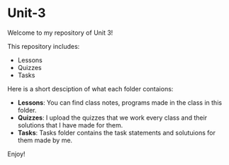 # Unit-3
Welcome to my repository of Unit 3!

This repository includes:
- Lessons
- Quizzes
- Tasks

Here is a short desciption of what each folder contaions:
- **Lessons**: You can find class notes, programs made in the class in this folder.
- **Quizzes**: I upload the quizzes that we work every class and their solutions that I have made for them.
- **Tasks**: Tasks folder contains the task statements and solutuions for them made by me.

Enjoy!
